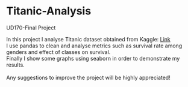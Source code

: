 # Titanic-Analysis
UD170-Final Project

In this project I analyse Titanic dataset obtained from Kaggle:
[Link](kaggle.com/c/titanic/data) <br>
I use pandas to clean and analyse metrics such as survival rate among genders and effect of classes on survival.<br>
Finally I show some graphs using seaborn in order to demonstrate my results.<br>
<br>
Any suggestions to improve the project will be highly appreciated!<br>
